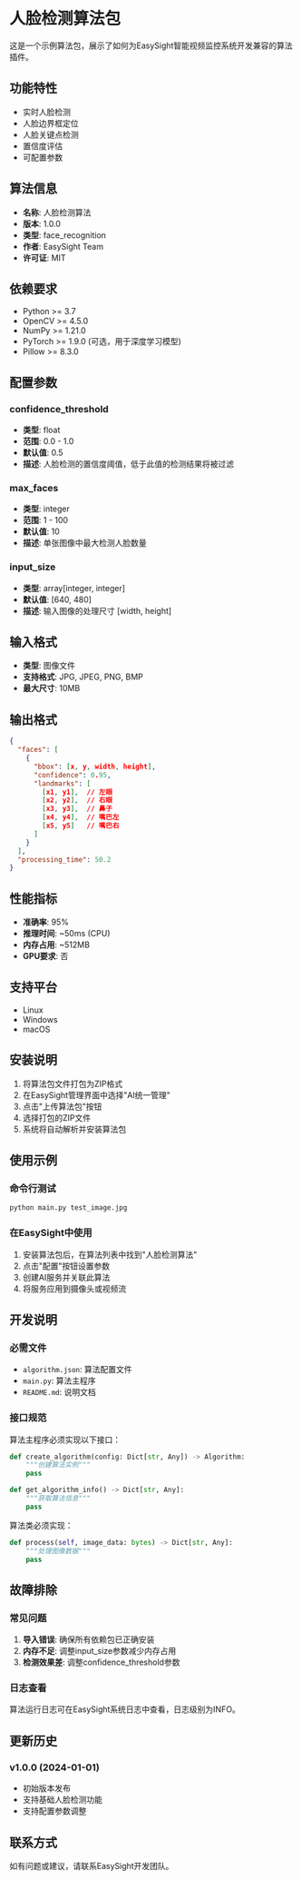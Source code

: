 # 人脸检测算法包

这是一个示例算法包，展示了如何为EasySight智能视频监控系统开发兼容的算法插件。

## 功能特性

- 实时人脸检测
- 人脸边界框定位
- 人脸关键点检测
- 置信度评估
- 可配置参数

## 算法信息

- **名称**: 人脸检测算法
- **版本**: 1.0.0
- **类型**: face_recognition
- **作者**: EasySight Team
- **许可证**: MIT

## 依赖要求

- Python >= 3.7
- OpenCV >= 4.5.0
- NumPy >= 1.21.0
- PyTorch >= 1.9.0 (可选，用于深度学习模型)
- Pillow >= 8.3.0

## 配置参数

### confidence_threshold
- **类型**: float
- **范围**: 0.0 - 1.0
- **默认值**: 0.5
- **描述**: 人脸检测的置信度阈值，低于此值的检测结果将被过滤

### max_faces
- **类型**: integer
- **范围**: 1 - 100
- **默认值**: 10
- **描述**: 单张图像中最大检测人脸数量

### input_size
- **类型**: array[integer, integer]
- **默认值**: [640, 480]
- **描述**: 输入图像的处理尺寸 [width, height]

## 输入格式

- **类型**: 图像文件
- **支持格式**: JPG, JPEG, PNG, BMP
- **最大尺寸**: 10MB

## 输出格式

```json
{
  "faces": [
    {
      "bbox": [x, y, width, height],
      "confidence": 0.95,
      "landmarks": [
        [x1, y1],  // 左眼
        [x2, y2],  // 右眼
        [x3, y3],  // 鼻子
        [x4, y4],  // 嘴巴左
        [x5, y5]   // 嘴巴右
      ]
    }
  ],
  "processing_time": 50.2
}
```

## 性能指标

- **准确率**: 95%
- **推理时间**: ~50ms (CPU)
- **内存占用**: ~512MB
- **GPU要求**: 否

## 支持平台

- Linux
- Windows
- macOS

## 安装说明

1. 将算法包文件打包为ZIP格式
2. 在EasySight管理界面中选择"AI统一管理"
3. 点击"上传算法包"按钮
4. 选择打包的ZIP文件
5. 系统将自动解析并安装算法包

## 使用示例

### 命令行测试

```bash
python main.py test_image.jpg
```

### 在EasySight中使用

1. 安装算法包后，在算法列表中找到"人脸检测算法"
2. 点击"配置"按钮设置参数
3. 创建AI服务并关联此算法
4. 将服务应用到摄像头或视频流

## 开发说明

### 必需文件

- `algorithm.json`: 算法配置文件
- `main.py`: 算法主程序
- `README.md`: 说明文档

### 接口规范

算法主程序必须实现以下接口：

```python
def create_algorithm(config: Dict[str, Any]) -> Algorithm:
    """创建算法实例"""
    pass

def get_algorithm_info() -> Dict[str, Any]:
    """获取算法信息"""
    pass
```

算法类必须实现：

```python
def process(self, image_data: bytes) -> Dict[str, Any]:
    """处理图像数据"""
    pass
```

## 故障排除

### 常见问题

1. **导入错误**: 确保所有依赖包已正确安装
2. **内存不足**: 调整input_size参数减少内存占用
3. **检测效果差**: 调整confidence_threshold参数

### 日志查看

算法运行日志可在EasySight系统日志中查看，日志级别为INFO。

## 更新历史

### v1.0.0 (2024-01-01)
- 初始版本发布
- 支持基础人脸检测功能
- 支持配置参数调整

## 联系方式

如有问题或建议，请联系EasySight开发团队。
